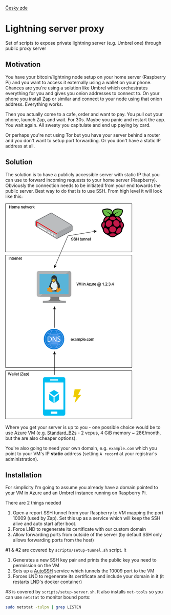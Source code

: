 [Česky zde](README_cs.md)

# Lightning server proxy
Set of scripts to expose private lightning server (e.g. Umbrel one) through public proxy server

## Motivation
You have your bitcoin/lightning node setup on your home server (Raspberry Pi) and you want to access it externally using a wallet on your phone. Chances are you're using a solution like Umbrel which orchestrates everything for you and gives you onion addresses to connect to. On your phone you install [Zap](https://github.com/LN-Zap/) or similar and connect to your node using that onion address. Everything works. 

Then you actually come to a cafe, order and want to pay. You pull out your phone, launch Zap, and wait. For 30s. Maybe you panic and restart the app. You wait again. All sweaty you capitulate and end up paying by card. 

Or perhaps you're not using Tor but you have your server behind a router and you don't want to setup port forwarding. Or you don't have a static IP address at all.

## Solution
The solution is to have a publicly accessible server with static IP that you can use to forward incoming requests to your home server (Raspberry). Obviously the connection needs to be initiated from your end towards the public server. Best way to do that is to use SSH. From high level it will look like this:

![Overview](img/overview.png)

Where you get your server is up to you - one possible choice would be to use Azure VM (e.g. [Standard_B2s](https://docs.microsoft.com/en-us/azure/virtual-machines/sizes-b-series-burstable) - 2 vcpus, 4 GiB memory ~ 28€/month, but the are also cheaper options).

You're also going to need your own domain, e.g. `example.com` which you point to your VM's IP **static** address (setting `A record` at your registrar's administration).

## Installation

For simplicity I'm going to assume you already have a domain pointed to your VM in Azure and an Umbrel instance running on Raspberry Pi.

There are 2 things needed

1. Open a report SSH tunnel from your Raspberry to VM mapping the port 10009 (used by Zap). Set this up as a service which will keep the SSH alive and auto start after boot.
2. Force LND to regenerate its certificate with our custom domain
3. Allow forwarding ports from outside of the server (by default SSH only allows forwarding ports from the host)

#1 & #2 are covered by `scripts/setup-tunnel.sh` script. It

1. Generates a new SSH key pair and prints the public key you need to permission on the VM
2. Sets up a [AutoSSH](https://www.everythingcli.org/ssh-tunnelling-for-fun-and-profit-autossh/) service which tunnels the 10009 port to the VM
3. Forces LND to regenerate its certificate and include your domain in it (it restarts LND's docker container)

#3 is covered by `scripts/setup-server.sh`. It also installs `net-tools` so you can use `netstat` to monitor bound ports:
```bash
sudo netstat -tulpn | grep LISTEN
``` 